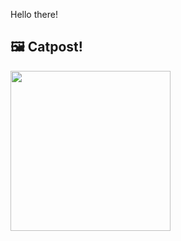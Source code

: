 Hello there!



## 🖼️ Catpost!

<sub>
    <img src="https://cdn2.thecatapi.com/images/4-p5QbJTt.png" height="256">
</sub>

